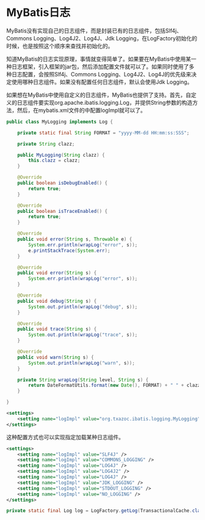 MyBatis日志
==============

MyBatis没有实现自己的日志组件，而是封装已有的日志组件，包括Slf4j、Commons Logging、Log4J2、Log4J、Jdk Logging，在LogFactory初始化的时候，也是按照这个顺序来查找并初始化的。

知道MyBatis的日志实现原理，事情就变得简单了。如果要在MyBatis中使用某一种日志框架，引入框架的jar包，然后添加配置文件就可以了。如果同时使用了多种日志配置，会按照Slf4j、Commons Logging、Log4J2、Log4J的优先级来决定使用哪种日志组件。如果没有配置任何日志组件，默认会使用Jdk Logging。

如果想在MyBatis中使用自定义的日志组件，MyBatis也提供了支持。首先，自定义的日志组件要实现org.apache.ibatis.logging.Log，并提供String参数的构造方法，然后，在mybatis.xml文件的<settings>中配置logImpl就可以了。

```java
public class MyLogging implements Log {

    private static final String FORMAT = "yyyy-MM-dd HH:mm:ss:SSS";

    private String clazz;

    public MyLogging(String clazz) {
        this.clazz = clazz;
    }

    @Override
    public boolean isDebugEnabled() {
        return true;
    }

    @Override
    public boolean isTraceEnabled() {
        return true;
    }

    @Override
    public void error(String s, Throwable e) {
        System.err.println(wrapLog("error", s));
        e.printStackTrace(System.err);
    }

    @Override
    public void error(String s) {
        System.err.println(wrapLog("error", s));
    }

    @Override
    public void debug(String s) {
        System.out.println(wrapLog("debug", s));
    }

    @Override
    public void trace(String s) {
        System.out.println(wrapLog("trace", s));
    }

    @Override
    public void warn(String s) {
        System.out.println(wrapLog("warn", s));
    }

    private String wrapLog(String level, String s) {
        return DateFormatUtils.format(new Date(), FORMAT) + " " + clazz + " " + level.toUpperCase() + " " + s;
    }

}
```

```xml
<settings>
    <setting name="logImpl" value="org.txazoc.ibatis.logging.MyLogging" />
</settings>
```

这种配置方式也可以实现指定加载某种日志组件。

```xml
<settings>
    <setting name="logImpl" value="SLF4J" />
    <setting name="logImpl" value="COMMONS_LOGGING" />
    <setting name="logImpl" value="LOG4J" />
    <setting name="logImpl" value="LOG4J2" />
    <setting name="logImpl" value="LOG4J" />
    <setting name="logImpl" value="JDK_LOGGING" />
    <setting name="logImpl" value="STDOUT_LOGGING" />
    <setting name="logImpl" value="NO_LOGGING" />
</settings>
```

```java
private static final Log log = LogFactory.getLog(TransactionalCache.class);
```
